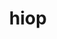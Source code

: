 ---
title: "hiop"
layout: cache
categories: [package, develop]
meta: {"compilers": ["gcc@11.4.0", "gcc@9.4.0"], "num_specs": 14, "num_specs_by_stack": {"e4s": 12, "e4s-power": 2, "root": 14}, "oss": ["ubuntu20.04", "ubuntu22.04"], "platforms": ["linux"], "stacks": ["e4s", "e4s-power", "root"], "targets": ["ppc64le", "x86_64_v3"], "versions": ["1.0.0"]}
spec_details: [{"compiler": "gcc@11.4.0", "hash": "4g5vt2lvlcycnhnx3ouyyqmhjnp6vu7a", "os": "ubuntu22.04", "platform": "linux", "size": "-", "stacks": ["e4s", "root"], "target": "x86_64_v3", "variants": ["build_system=cmake", "build_type=Release", "+cuda", "cuda_arch:=80", "~cusolver_lu", "~deepchecking", "generator=make", "~ginkgo", "~ipo", "~jsrun", "~kron", "+mpi", "+raja", "~rocm", "~shared", "~sparse"], "versions": ["1.0.0"]}, {"compiler": "gcc@11.4.0", "hash": "4hukxcwhrxxzet3niabho6e3ise7ihvt", "os": "ubuntu22.04", "platform": "linux", "size": "-", "stacks": ["e4s", "root"], "target": "x86_64_v3", "variants": ["build_system=cmake", "build_type=Release", "+cuda", "cuda_arch:=80", "~cusolver_lu", "~deepchecking", "generator=make", "~ginkgo", "~ipo", "~jsrun", "~kron", "+mpi", "+raja", "~rocm", "~shared", "~sparse"], "versions": ["1.0.0"]}, {"compiler": "gcc@11.4.0", "hash": "emtk7xngaa4gr4aktxio5rjogn652os3", "os": "ubuntu22.04", "platform": "linux", "size": "-", "stacks": ["e4s", "root"], "target": "x86_64_v3", "variants": ["build_system=cmake", "build_type=Release", "+cuda", "cuda_arch:=80", "~cusolver_lu", "~deepchecking", "generator=make", "~ginkgo", "~ipo", "~jsrun", "~kron", "+mpi", "+raja", "~rocm", "~shared", "~sparse"], "versions": ["1.0.0"]}, {"compiler": "gcc@11.4.0", "hash": "gn2n5blegajokdzt4i4mnkf6e3v47pya", "os": "ubuntu22.04", "platform": "linux", "size": "-", "stacks": ["e4s", "root"], "target": "x86_64_v3", "variants": ["build_system=cmake", "build_type=Release", "+cuda", "cuda_arch:=80", "~cusolver_lu", "~deepchecking", "generator=make", "~ginkgo", "~ipo", "~jsrun", "~kron", "+mpi", "+raja", "~rocm", "~shared", "~sparse"], "versions": ["1.0.0"]}, {"compiler": "gcc@11.4.0", "hash": "gz2akagquwmmtgl5ahh2n2hcb4hg5mdg", "os": "ubuntu22.04", "platform": "linux", "size": "-", "stacks": ["e4s", "root"], "target": "x86_64_v3", "variants": ["build_system=cmake", "build_type=Release", "+cuda", "cuda_arch:=80", "~cusolver_lu", "~deepchecking", "generator=make", "~ginkgo", "~ipo", "~jsrun", "~kron", "+mpi", "+raja", "~rocm", "~shared", "~sparse"], "versions": ["1.0.0"]}, {"compiler": "gcc@11.4.0", "hash": "iiqpv6kupvhvsnoweeqw7f7bjxf74zlr", "os": "ubuntu22.04", "platform": "linux", "size": "-", "stacks": ["e4s", "root"], "target": "x86_64_v3", "variants": ["~axom", "build_system=cmake", "build_type=Release", "+cuda", "cuda_arch:=80", "~cusolver_lu", "~deepchecking", "generator=make", "~ginkgo", "~ipo", "~jsrun", "~kron", "+mpi", "+raja", "~rocm", "~shared", "~sparse"], "versions": ["1.0.0"]}, {"compiler": "gcc@11.4.0", "hash": "m53757jv4ikaybeno65pbfp2bvi23or7", "os": "ubuntu22.04", "platform": "linux", "size": "-", "stacks": ["e4s", "root"], "target": "x86_64_v3", "variants": ["build_system=cmake", "build_type=Release", "+cuda", "cuda_arch:=80", "~cusolver_lu", "~deepchecking", "generator=make", "~ginkgo", "~ipo", "~jsrun", "~kron", "+mpi", "+raja", "~rocm", "~shared", "~sparse"], "versions": ["1.0.0"]}, {"compiler": "gcc@11.4.0", "hash": "qxzjcc4o6x2u44nxdhfqdhn7wb7gh7po", "os": "ubuntu22.04", "platform": "linux", "size": "-", "stacks": ["e4s", "root"], "target": "x86_64_v3", "variants": ["build_system=cmake", "build_type=Release", "+cuda", "cuda_arch:=80", "~cusolver_lu", "~deepchecking", "generator=make", "~ginkgo", "~ipo", "~jsrun", "~kron", "+mpi", "+raja", "~rocm", "~shared", "~sparse"], "versions": ["1.0.0"]}, {"compiler": "gcc@11.4.0", "hash": "sh7ciaqt7l2tv4sycmjzvpodqtxenpis", "os": "ubuntu22.04", "platform": "linux", "size": "-", "stacks": ["e4s", "root"], "target": "x86_64_v3", "variants": ["build_system=cmake", "build_type=Release", "+cuda", "cuda_arch:=80", "~cusolver_lu", "~deepchecking", "generator=make", "~ginkgo", "~ipo", "~jsrun", "~kron", "+mpi", "+raja", "~rocm", "~shared", "~sparse"], "versions": ["1.0.0"]}, {"compiler": "gcc@9.4.0", "hash": "sxuabg5igznawi2r4aff7lh7ywo4dbgm", "os": "ubuntu20.04", "platform": "linux", "size": "-", "stacks": ["e4s-power", "root"], "target": "ppc64le", "variants": ["build_system=cmake", "build_type=Release", "+cuda", "cuda_arch:=70", "~cusolver_lu", "~deepchecking", "generator=make", "~ginkgo", "~ipo", "~jsrun", "~kron", "+mpi", "+raja", "~rocm", "~shared", "~sparse"], "versions": ["1.0.0"]}, {"compiler": "gcc@11.4.0", "hash": "ty7oh6apgmxsz5rmiw5s5pdsy4u6h7yl", "os": "ubuntu22.04", "platform": "linux", "size": "-", "stacks": ["e4s", "root"], "target": "x86_64_v3", "variants": ["build_system=cmake", "build_type=Release", "+cuda", "cuda_arch:=80", "~cusolver_lu", "~deepchecking", "generator=make", "~ginkgo", "~ipo", "~jsrun", "~kron", "+mpi", "+raja", "~rocm", "~shared", "~sparse"], "versions": ["1.0.0"]}, {"compiler": "gcc@11.4.0", "hash": "woxadq2rgvobfeezwotzce47xntngviz", "os": "ubuntu22.04", "platform": "linux", "size": "-", "stacks": ["e4s", "root"], "target": "x86_64_v3", "variants": ["build_system=cmake", "build_type=Release", "+cuda", "cuda_arch:=80", "~cusolver_lu", "~deepchecking", "generator=make", "~ginkgo", "~ipo", "~jsrun", "~kron", "+mpi", "+raja", "~rocm", "~shared", "~sparse"], "versions": ["1.0.0"]}, {"compiler": "gcc@11.4.0", "hash": "x5yn64wmxpahsoalpril5jg2k6szq4n4", "os": "ubuntu22.04", "platform": "linux", "size": "-", "stacks": ["e4s", "root"], "target": "x86_64_v3", "variants": ["build_system=cmake", "build_type=Release", "+cuda", "cuda_arch:=80", "~cusolver_lu", "~deepchecking", "generator=make", "~ginkgo", "~ipo", "~jsrun", "~kron", "+mpi", "+raja", "~rocm", "~shared", "~sparse"], "versions": ["1.0.0"]}, {"compiler": "gcc@9.4.0", "hash": "zgbug7xdiexb43dui7ufnf24ddg3h64e", "os": "ubuntu20.04", "platform": "linux", "size": "-", "stacks": ["e4s-power", "root"], "target": "ppc64le", "variants": ["build_system=cmake", "build_type=Release", "+cuda", "cuda_arch:=70", "~cusolver_lu", "~deepchecking", "generator=make", "~ginkgo", "~ipo", "~jsrun", "~kron", "+mpi", "+raja", "~rocm", "~shared", "~sparse"], "versions": ["1.0.0"]}]
---